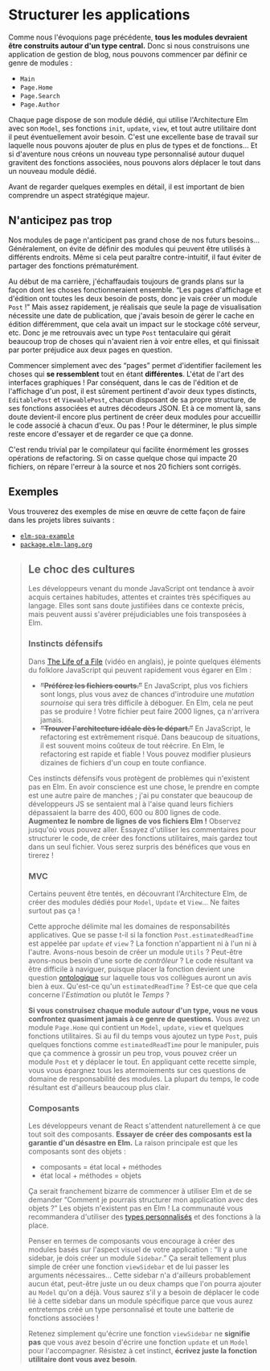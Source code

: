 # Structurer les applications

Comme nous l'évoquions page précédente, **tous les modules devraient être construits autour d'un type central.** Donc si nous construisons une application de gestion de blog, nous pouvons commencer par définir ce genre de modules :

- `Main`
- `Page.Home`
- `Page.Search`
- `Page.Author`

Chaque page dispose de son module dédié, qui utilise l'Architecture Elm avec son `Model`, ses fonctions `init`, `update`, `view`, et tout autre utilitaire dont il peut éventuellement avoir besoin. C'est une excellente base de travail sur laquelle nous pouvons ajouter de plus en plus de types et de fonctions… Et si d'aventure nous créons un nouveau type personnalisé autour duquel gravitent des fonctions associées, nous pouvons alors déplacer le tout dans un nouveau module dédié.

Avant de regarder quelques exemples en détail, il est important de bien comprendre un aspect stratégique majeur.


## N'anticipez pas trop

Nos modules de page n'anticipent pas grand chose de nos futurs besoins… Généralement, on évite de définir des modules qui peuvent être utilisés à différents endroits. Même si cela peut paraître contre-intuitif, il faut éviter de partager des fonctions prématurément.

Au début de ma carrière, j'échaffaudais toujours de grands plans sur la façon dont les choses fonctionneraient ensemble. “Les pages d'affichage et d'édition ont toutes les deux besoin de posts, donc je vais créer un module `Post` !” Mais assez rapidement, je réalisais que seule la page de visualisation nécessite une date de publication, que j'avais besoin de gérer le cache en édition différemment, que cela avait un impact sur le stockage côté serveur, etc. Donc je me retrouvais avec un type `Post` tentaculaire qui gérait beaucoup trop de choses qui n'avaient rien à voir entre elles, et qui finissait par porter préjudice aux deux pages en question.

Commencer simplement avec des “pages” permet d'identifier facilement les choses qui **se ressemblent** tout en étant **différentes**. L'état de l'art des interfaces graphiques ! Par conséquent, dans le cas de l'édition et de l'affichage d'un post, il est sûrement pertinent d'avoir deux types distincts, `EditablePost` et `ViewablePost`, chacun disposant de sa propre structure, de ses fonctions associées et autres décodeurs JSON. Et à ce moment là, sans doute devient-il encore plus pertinent de créer deux modules pour accueillir le code associé à chacun d'eux. Ou pas ! Pour le déterminer, le plus simple reste encore d'essayer et de regarder ce que ça donne.

C'est rendu trivial par le compilateur qui facilite énormément les grosses opérations de refactoring. Si on casse quelque chose qui impacte 20 fichiers, on répare l'erreur à la source et nos 20 fichiers sont corrigés.


## Exemples

Vous trouverez des exemples de mise en œuvre de cette façon de faire dans les projets libres suivants :

- [`elm-spa-example`](https://github.com/rtfeldman/elm-spa-example)
- [`package.elm-lang.org`](https://github.com/elm/package.elm-lang.org)


> ## Le choc des cultures
>
> Les développeurs venant du monde JavaScript ont tendance à avoir acquis certaines habitudes, attentes et craintes très spécifiques au langage. Elles sont sans doute justifiées dans ce contexte précis, mais peuvent aussi s'avérer préjudiciables une fois transposées à Elm.
>
>
> ### Instincts défensifs
>
> Dans [The Life of a File](https://youtu.be/XpDsk374LDE) (vidéo en anglais), je pointe quelques éléments du folklore JavaScript qui peuvent rapidement vous égarer en Elm :
>
> - ~~**“Préférez les fichiers courts.”**~~ En JavaScript, plus vos fichiers sont longs, plus vous avez de chances d'introduire une *mutation sournoise* qui sera très difficile à déboguer. En Elm, cela ne peut pas se produire ! Votre fichier peut faire 2000 lignes, ça n'arrivera jamais.
> - ~~**“Trouver l'architecture idéale dès le départ.”**~~ En JavaScript, le refactoring est extrêmement risqué. Dans beaucoup de situations, il est souvent moins coûteux de tout réécrire. En Elm, le refactoring est rapide et fiable ! Vous pouvez modifier plusieurs dizaines de fichiers d'un coup en toute confiance.
>
> Ces instincts défensifs vous protègent de problèmes qui n'existent pas en Elm. En avoir conscience est une chose, le prendre en compte est une autre paire de manches ; j'ai pu constater que beaucoup de développeurs JS se sentaient mal à l'aise quand leurs fichiers dépassaient la barre des 400, 600 ou 800 lignes de code. **Augmentez le nombre de lignes de vos fichiers Elm !** Observez jusqu'où vous pouvez aller. Essayez d'utiliser les commentaires pour structurer le code, de créer des fonctions utilitaires, mais gardez tout dans un seul fichier. Vous serez surpris des bénéfices que vous en tirerez !
>
>
> ### MVC
>
> Certains peuvent être tentés, en découvrant l'Architecture Elm, de créer des modules dédiés pour `Model`, `Update` et `View`… Ne faites surtout pas ça !
>
> Cette approche délimite mal les domaines de responsabilités applicatives. Que se passe t-il si la fonction `Post.estimatedReadTime` est appelée par `update` *et* `view` ? La fonction n'appartient ni à l'un ni à l'autre. Avons-nous besoin de créer un module `Utils` ? Peut-être avons-nous besoin d'une sorte de *contrôleur* ? Le code résultant va être difficile à naviguer, puisque placer la fonction devient une question [ontologique](https://fr.wikipedia.org/wiki/Ontologie) sur laquelle tous vos collègues auront un avis bien à eux. Qu'est-ce qu'un `estimatedReadTime` ? Est-ce que que cela concerne l'*Estimation* ou plutôt le *Temps* ?
>
> **Si vous construisez chaque module autour d'un type, vous ne vous confrontez quasiment jamais à ce genre de questions.** Vous avez un module `Page.Home` qui contient un `Model`, `update`, `view` et quelques fonctions utilitaires. Si au fil du temps vous ajoutez un type `Post`, puis quelques fonctions comme `estimatedReadTime` pour le manipuler, puis que ça commence à grossir un peu trop, vous pouvez créer un module `Post` et y déplacer le tout. En appliquant cette recette simple, vous vous épargnez tous les atermoiements sur ces questions de domaine de responsabilité des modules. La plupart du temps, le code résultant est d'ailleurs beaucoup plus clair.
>
>
> ### Composants
>
> Les développeurs venant de React s'attendent naturellement à ce que tout soit des composants. **Essayer de créer des composants est la garantie d'un désastre en Elm.** La raison principale est que les composants sont des objets :
>
> - composants = état local + méthodes
> - état local + méthodes = objets
>
> Ça serait franchement bizarre de commencer à utiliser Elm et de se demander “Comment je pourrais structurer mon application avec des objets ?” Les objets n'existent pas en Elm ! La communauté vous recommandera d'utiliser des [types personnalisés](types/custom_types.html) et des fonctions à la place.
>
> Penser en termes de composants vous encourage à créer des modules basés sur l'aspect visuel de votre application : “Il y a une sidebar, je dois créer un module `Sidebar`.” Ça serait tellement plus simple de créer une fonction `viewSidebar` et de lui passer les arguments nécessaires… Cette sidebar n'a d'ailleurs probablement aucun état, peut-être juste un ou deux champs que l'on pourra ajouter au `Model` qu'on a déjà. Vous saurez s'il y a besoin de déplacer le code lié à cette sidebar dans un module spécifique parce que vous aurez entretemps créé un type personnalisé et toute une batterie de fonctions associées !
>
> Retenez simplement qu'écrire une fonction `viewSidebar` ne **signifie pas** que vous avez besoin d'écrire une fonction `update` et un `Model` pour l'accompagner. Résistez à cet instinct, **écrivez juste la fonction utilitaire dont vous avez besoin**.
